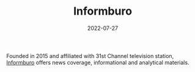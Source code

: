 ﻿---
title: "Informburo"
linkTitle: "Informburo"
contributor: ["Aizada Arystanbek"]
date: 2022-07-27
countries: ["Kazakhstan"]
category: ["State-affiliated media"]
tags: ["media", "news"]
date_start: [2015]
date_end: []
data_type: ["news"] 
language: ["Russian", "Kazakh"]
updated: 2023-05-26
description: 
  Informburo offers news coverage, informational and analytical materials.
---

Founded in 2015 and affiliated with 31st Channel television station, [Informburo](https://informburo.kz/) offers news coverage, informational and analytical materials. 
